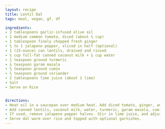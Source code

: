 ```yaml
---
layout: recipe
title: Lentil Dal
tags: meal, vegan, gf, df

ingredients:
- 2 tablespoons garlic-infused olive oil
- 1 medium common tomato, diced (about ⅔ cup)
- 1 tablespoon finely chopped fresh ginger
- ½ to 1 jalapeno pepper, sliced in half (optional)
- 1 (15-ounce) can lentils, drained and rinsed
- ½ cup full-fat canned coconut milk + ¼ cup water
- 1 teaspoon ground turmeric
- ¾ teaspoon garam masala
- ½ teaspoon ground cumin
- ½ teaspoon ground coriander
- 2 tablespoons lime juice (about 1 lime)
- Salt
- Serve on Rice


directions:
- Heat oil in a saucepan over medium heat. Add diced tomato, ginger, and (optional) jalapeno halves. Cook 2-3 minutes, stirring occasionally.
- Add canned lentils, coconut milk, water, turmeric, garam masala, cumin, and coriander. Stir to mix. Bring mixture to a brief boil. Reduce heat to low, cover, and let simmer for at least 5 minutes, stirring occasionally.
- If used, remove jalapeno pepper halves. Stir in lime juice, and adjust flavor with salt.
- Serve dal warm over rice and topped with optional garnishes.
---
```

